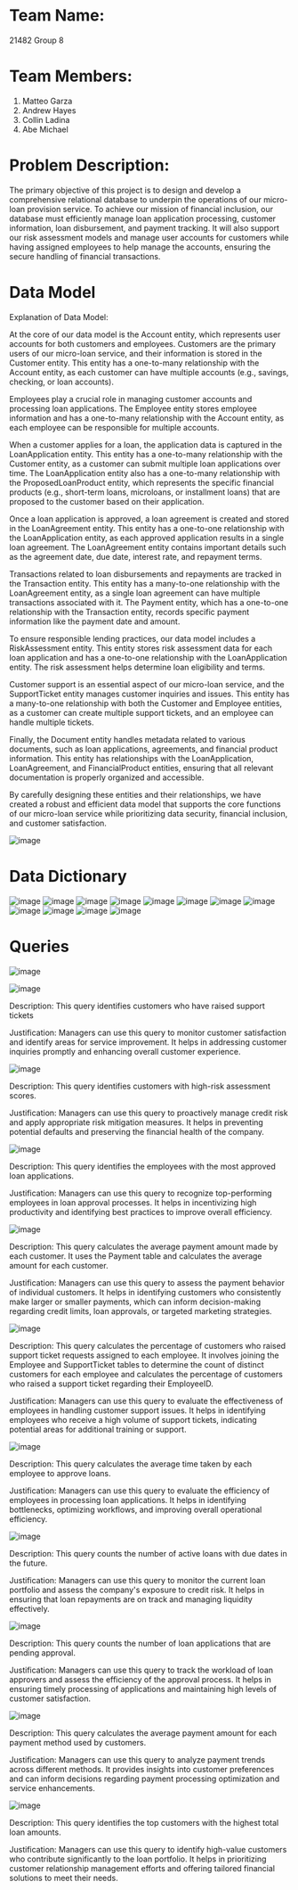 
# Team Name:
21482 Group 8
# Team Members:
1. Matteo Garza
2. Andrew Hayes
3. Collin Ladina
4. Abe Michael
# Problem Description:
The primary objective of this project is to design and develop a comprehensive relational database to underpin the operations of our micro-loan provision service. To achieve our mission of financial inclusion, our database must efficiently manage loan application processing, customer information, loan disbursement, and payment tracking. It will also support our risk assessment models and manage user accounts for customers while having assigned employees to help manage the accounts, ensuring the secure handling of financial transactions.
# Data Model 

Explanation of Data Model:

At the core of our data model is the Account entity, which represents user accounts for both customers and employees. Customers are the primary users of our micro-loan service, and their information is stored in the Customer entity. This entity has a one-to-many relationship with the Account entity, as each customer can have multiple accounts (e.g., savings, checking, or loan accounts).

Employees play a crucial role in managing customer accounts and processing loan applications. The Employee entity stores employee information and has a one-to-many relationship with the Account entity, as each employee can be responsible for multiple accounts.

When a customer applies for a loan, the application data is captured in the LoanApplication entity. This entity has a one-to-many relationship with the Customer entity, as a customer can submit multiple loan applications over time. The LoanApplication entity also has a one-to-many relationship with the ProposedLoanProduct entity, which represents the specific financial products (e.g., short-term loans, microloans, or installment loans) that are proposed to the customer based on their application.

Once a loan application is approved, a loan agreement is created and stored in the LoanAgreement entity. This entity has a one-to-one relationship with the LoanApplication entity, as each approved application results in a single loan agreement. The LoanAgreement entity contains important details such as the agreement date, due date, interest rate, and repayment terms.

Transactions related to loan disbursements and repayments are tracked in the Transaction entity. This entity has a many-to-one relationship with the LoanAgreement entity, as a single loan agreement can have multiple transactions associated with it. The Payment entity, which has a one-to-one relationship with the Transaction entity, records specific payment information like the payment date and amount.

To ensure responsible lending practices, our data model includes a RiskAssessment entity. This entity stores risk assessment data for each loan application and has a one-to-one relationship with the LoanApplication entity. The risk assessment helps determine loan eligibility and terms.

Customer support is an essential aspect of our micro-loan service, and the SupportTicket entity manages customer inquiries and issues. This entity has a many-to-one relationship with both the Customer and Employee entities, as a customer can create multiple support tickets, and an employee can handle multiple tickets.

Finally, the Document entity handles metadata related to various documents, such as loan applications, agreements, and financial product information. This entity has relationships with the LoanApplication, LoanAgreement, and FinancialProduct entities, ensuring that all relevant documentation is properly organized and accessible.

By carefully designing these entities and their relationships, we have created a robust and efficient data model that supports the core functions of our micro-loan service while prioritizing data security, financial inclusion, and customer satisfaction.


![image](https://github.com/AH171717/MIST-4610-Group-8/assets/163200880/8852d53f-0c30-420b-a3be-eba61e14bd18)


# Data Dictionary 
![image](https://github.com/AH171717/MIST-4610-Group-8/assets/163201574/742cbf36-f9aa-4cf6-b4df-2b10b25650db)
![image](https://github.com/AH171717/MIST-4610-Group-8/assets/163201574/4d7b1603-c33b-4790-b12c-b628477b67e1)
![image](https://github.com/AH171717/MIST-4610-Group-8/assets/163201574/ef8c9820-beea-4000-8daa-a8d22fb844e6)
![image](https://github.com/AH171717/MIST-4610-Group-8/assets/163201574/c1e81154-1fc8-4359-af8a-8d94fcbd254b)
![image](https://github.com/AH171717/MIST-4610-Group-8/assets/163201574/0f80763f-77aa-424a-806b-0570a5fe44e5)
![image](https://github.com/AH171717/MIST-4610-Group-8/assets/163201574/1f87cab5-44f9-4559-b888-cadafa7d92f0)
![image](https://github.com/AH171717/MIST-4610-Group-8/assets/163201574/a82883a0-2a17-4375-ade6-728063e74694)
![image](https://github.com/AH171717/MIST-4610-Group-8/assets/163201574/9e933aee-8c99-4552-93db-49842ff559df)
![image](https://github.com/AH171717/MIST-4610-Group-8/assets/163201574/edbea620-00e8-4bf0-9943-518fbdcf7c69)
![image](https://github.com/AH171717/MIST-4610-Group-8/assets/163201574/1c9d70c6-25a7-45b3-923b-7711bd994045)
![image](https://github.com/AH171717/MIST-4610-Group-8/assets/163201574/420529fe-e3ce-4709-95ce-40df43f55589)
![image](https://github.com/AH171717/MIST-4610-Group-8/assets/163201574/e91b9962-393d-45c2-af0e-b68b44a16ba3)

# Queries

![image](https://github.com/AH171717/MIST-4610-Group-8/assets/163201574/9b9a6d1c-de73-4ab8-867c-f571b53eaf87)

![image](https://github.com/AH171717/MIST-4610-Group-8/assets/163201574/e4bd0ade-6042-47a5-a8e3-14eded50fda6)

Description: This query identifies customers who have raised support tickets

Justification: Managers can use this query to monitor customer satisfaction and identify areas for service improvement. It helps in addressing customer inquiries promptly and enhancing overall customer experience.

![image](https://github.com/AH171717/MIST-4610-Group-8/assets/163201574/3335ddf8-3504-4bfa-9693-1754ac36e81f)

Description: This query identifies customers with high-risk assessment scores.

Justification: Managers can use this query to proactively manage credit risk and apply appropriate risk mitigation measures. It helps in preventing potential defaults and preserving the financial health of the company.

![image](https://github.com/AH171717/MIST-4610-Group-8/assets/163201574/5b801d00-c2e7-4d3a-9c0e-40be20b964cd)

Description: This query identifies the employees with the most approved loan applications.

Justification: Managers can use this query to recognize top-performing employees in loan approval processes. It helps in incentivizing high productivity and identifying best practices to improve overall efficiency.

![image](https://github.com/AH171717/MIST-4610-Group-8/assets/163201574/5b08c3b3-6f2b-47cb-847a-1869edc7c260)

Description: This query calculates the average payment amount made by each customer. It uses the Payment table and calculates the average amount for each customer.

Justification: Managers can use this query to assess the payment behavior of individual customers. It helps in identifying customers who consistently make larger or smaller payments, which can inform decision-making regarding credit limits, loan approvals, or targeted marketing strategies.

![image](https://github.com/AH171717/MIST-4610-Group-8/assets/163201574/b89b2473-5c23-49b9-a45f-5aae2662e86e)

Description: This query calculates the percentage of customers who raised support ticket requests assigned to each employee. It involves joining the Employee and SupportTicket tables to determine the count of distinct customers for each employee and calculates the percentage of customers who raised a support ticket regarding their EmployeeID. 

Justification: Managers can use this query to evaluate the effectiveness of employees in handling customer support issues. It helps in identifying employees who receive a high volume of support tickets, indicating potential areas for additional training or support.

![image](https://github.com/AH171717/MIST-4610-Group-8/assets/163201574/aef6cac2-7bbf-4042-a6c8-851e15528212)

Description: This query calculates the average time taken by each employee to approve loans.

Justification: Managers can use this query to evaluate the efficiency of employees in processing loan applications. It helps in identifying bottlenecks, optimizing workflows, and improving overall operational efficiency.

![image](https://github.com/AH171717/MIST-4610-Group-8/assets/163201574/b0ee2457-0fdc-4cfb-9c68-21302c4b23bd)

Description: This query counts the number of active loans with due dates in the future.

Justification: Managers can use this query to monitor the current loan portfolio and assess the company's exposure to credit risk. It helps in ensuring that loan repayments are on track and managing liquidity effectively.

![image](https://github.com/AH171717/MIST-4610-Group-8/assets/163201574/bb3283ab-ed49-47c4-abcf-16fe9e9c15a6)

Description: This query counts the number of loan applications that are pending approval.

Justification: Managers can use this query to track the workload of loan approvers and assess the efficiency of the approval process. It helps in ensuring timely processing of applications and maintaining high levels of customer satisfaction.

![image](https://github.com/AH171717/MIST-4610-Group-8/assets/163201574/7f5dcdf0-ea6d-49f1-96bf-f0686a706a6a)

Description: This query calculates the average payment amount for each payment method used by customers.

Justification: Managers can use this query to analyze payment trends across different methods. It provides insights into customer preferences and can inform decisions regarding payment processing optimization and service enhancements.

![image](https://github.com/AH171717/MIST-4610-Group-8/assets/163201574/02f429c9-dd96-4146-91be-1bce4fc32605)

Description: This query identifies the top  customers with the highest total loan amounts.

Justification: Managers can use this query to identify high-value customers who contribute significantly to the loan portfolio. It helps in prioritizing customer relationship management efforts and offering tailored financial solutions to meet their needs.
